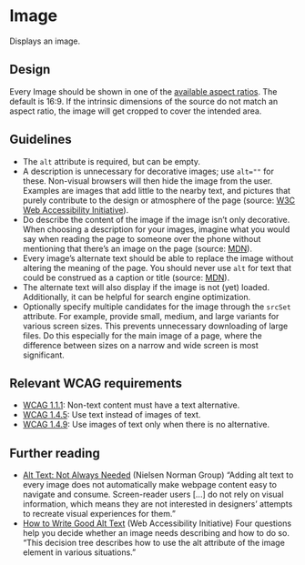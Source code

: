 <!-- @license CC0-1.0 -->

# Image

Displays an image.

## Design

Every Image should be shown in one of the [available aspect ratios](https://designsystem.amsterdam/?path=/docs/brand-design-tokens-aspect-ratio--docs).
The default is 16:9.
If the intrinsic dimensions of the source do not match an aspect ratio, the image will get cropped to cover the intended area.

## Guidelines

- The `alt` attribute is required, but can be empty.
- A description is unnecessary for decorative images; use `alt=""` for these.
  Non-visual browsers will then hide the image from the user.
  Examples are images that add little to the nearby text, and pictures that purely contribute to the design or atmosphere of the page (source: [W3C Web Accessibility Initiative](https://www.w3.org/WAI/tutorials/images/decorative/)).
- Do describe the content of the image if the image isn’t only decorative.
  When choosing a description for your images, imagine what you would say when reading the page to someone over the phone without mentioning that there’s an image on the page (source: [MDN](https://developer.mozilla.org/en-US/docs/Web/API/HTMLImageElement/alt)).
- Every image’s alternate text should be able to replace the image without altering the meaning of the page.
  You should never use `alt` for text that could be construed as a caption or title (source: [MDN](https://developer.mozilla.org/en-US/docs/Web/API/HTMLImageElement/alt)).
- The alternate text will also display if the image is not (yet) loaded.
  Additionally, it can be helpful for search engine optimization.
- Optionally specify multiple candidates for the image through the `srcSet` attribute.
  For example, provide small, medium, and large variants for various screen sizes.
  This prevents unnecessary downloading of large files.
  Do this especially for the main image of a page, where the difference between sizes on a narrow and wide screen is most significant.

## Relevant WCAG requirements

- [WCAG 1.1.1](https://www.w3.org/TR/WCAG22/#non-text-content): Non-text content must have a text alternative.
- [WCAG 1.4.5](https://www.w3.org/TR/WCAG22/#images-of-text): Use text instead of images of text.
- [WCAG 1.4.9](https://www.w3.org/TR/WCAG22/#images-of-text-no-exception): Use images of text only when there is no alternative.

## Further reading

- [Alt Text: Not Always Needed](https://www.nngroup.com/articles/alt-text-usability/)
  (Nielsen Norman Group)
  “Adding alt text to every image does not automatically make webpage content easy to navigate and consume.
  Screen-reader users [...] do not rely on visual information,
  which means they are not interested in designers’ attempts to recreate visual experiences for them.”
- [How to Write Good Alt Text](https://www.w3.org/WAI/tutorials/images/decision-tree/)
  (Web Accessibility Initiative)
  Four questions help you decide whether an image needs describing and how to do so.
  “This decision tree describes how to use the alt attribute of the image element in various situations.”
